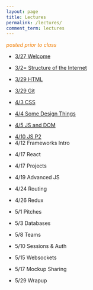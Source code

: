 ```yaml
---
layout: page
title: Lectures
permalink: /lectures/
comment_term: lectures
---
```



<span style="color: #F27D00">*posted prior to class*</span>

<!-- * 3/27 Welcome -->
* [3/27 Welcome](00_welcome/)
<!-- * 3/27 Structure of the Internet -->
* [3/2= Structure of the Internet](01_interwebs/)
<!-- * 3/29 HTML -->
* [3/29 HTML](02_html/)
<!-- * 3/29 Git -->
* [3/29 Git](02_git/)
<!-- * 4/3 CSS -->
* [4/3 CSS](03_css/)
<!-- * 4/4 Some Design Things -->
* [4/4 Some Design Things](03_design/)
<!-- * 4/5 JS and DOM -->
* [4/5 JS and DOM](04_js1)
<!-- * 4/10 JS P2 -->
* [4/10 JS P2](05_js2)
* 4/12 Frameworks Intro
<!-- * [4/12 Frameworks Intro](06_react1) -->
* 4/17 React
<!-- * [4/17 React](07_react2) -->
* 4/17 Projects
<!-- * [4/17 Projects](07_project_intro) -->
* 4/19 Advanced JS
<!-- * [4/19 Advanced JS](08_advanced_js) -->
* 4/24 Routing
<!-- * [4/24 Routing](09_routing) -->
* 4/26 Redux
<!-- * [4/26 Redux](10_redux) -->
* 5/1 Pitches
<!-- * [5/1 Pitches](11_pitches) -->
* 5/3 Databases
<!-- * [5/3 Databases](12_intro_to_databases) -->
* 5/8 Teams
<!-- * [5/8 Teams](13_teams) -->
* 5/10 Sessions & Auth
<!-- * [5/10 Sessions & Auth](13_sessions_auth) -->
* 5/15 Websockets
<!-- * [5/15 Websockets](15_websockets) -->
* 5/17 Mockup Sharing
<!-- * 5/17 Mockup Sharing -->
* 5/29 Wrapup
<!-- * [5/29 Wrapup](16_wrapup) -->
